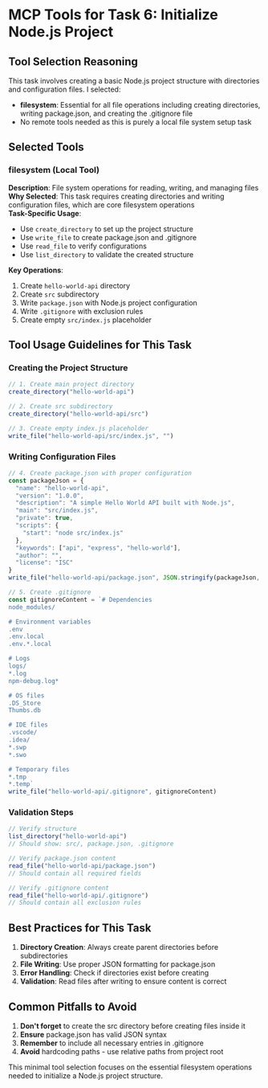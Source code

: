 # MCP Tools for Task 6: Initialize Node.js Project

## Tool Selection Reasoning
This task involves creating a basic Node.js project structure with directories and configuration files. I selected:
- **filesystem**: Essential for all file operations including creating directories, writing package.json, and creating the .gitignore file
- No remote tools needed as this is purely a local file system setup task

## Selected Tools

### filesystem (Local Tool)
**Description**: File system operations for reading, writing, and managing files  
**Why Selected**: This task requires creating directories and writing configuration files, which are core filesystem operations  
**Task-Specific Usage**: 
- Use `create_directory` to set up the project structure
- Use `write_file` to create package.json and .gitignore
- Use `read_file` to verify configurations
- Use `list_directory` to validate the created structure

**Key Operations**:
1. Create `hello-world-api` directory
2. Create `src` subdirectory  
3. Write `package.json` with Node.js project configuration
4. Write `.gitignore` with exclusion rules
5. Create empty `src/index.js` placeholder

## Tool Usage Guidelines for This Task

### Creating the Project Structure
```javascript
// 1. Create main project directory
create_directory("hello-world-api")

// 2. Create src subdirectory
create_directory("hello-world-api/src")

// 3. Create empty index.js placeholder
write_file("hello-world-api/src/index.js", "")
```

### Writing Configuration Files
```javascript
// 4. Create package.json with proper configuration
const packageJson = {
  "name": "hello-world-api",
  "version": "1.0.0",
  "description": "A simple Hello World API built with Node.js",
  "main": "src/index.js",
  "private": true,
  "scripts": {
    "start": "node src/index.js"
  },
  "keywords": ["api", "express", "hello-world"],
  "author": "",
  "license": "ISC"
}
write_file("hello-world-api/package.json", JSON.stringify(packageJson, null, 2))

// 5. Create .gitignore
const gitignoreContent = `# Dependencies
node_modules/

# Environment variables
.env
.env.local
.env.*.local

# Logs
logs/
*.log
npm-debug.log*

# OS files
.DS_Store
Thumbs.db

# IDE files
.vscode/
.idea/
*.swp
*.swo

# Temporary files
*.tmp
*.temp`
write_file("hello-world-api/.gitignore", gitignoreContent)
```

### Validation Steps
```javascript
// Verify structure
list_directory("hello-world-api")
// Should show: src/, package.json, .gitignore

// Verify package.json content
read_file("hello-world-api/package.json")
// Should contain all required fields

// Verify .gitignore content
read_file("hello-world-api/.gitignore")
// Should contain all exclusion rules
```

## Best Practices for This Task

1. **Directory Creation**: Always create parent directories before subdirectories
2. **File Writing**: Use proper JSON formatting for package.json
3. **Error Handling**: Check if directories exist before creating
4. **Validation**: Read files after writing to ensure content is correct

## Common Pitfalls to Avoid

1. **Don't forget** to create the src directory before creating files inside it
2. **Ensure** package.json has valid JSON syntax
3. **Remember** to include all necessary entries in .gitignore
4. **Avoid** hardcoding paths - use relative paths from project root

This minimal tool selection focuses on the essential filesystem operations needed to initialize a Node.js project structure.
